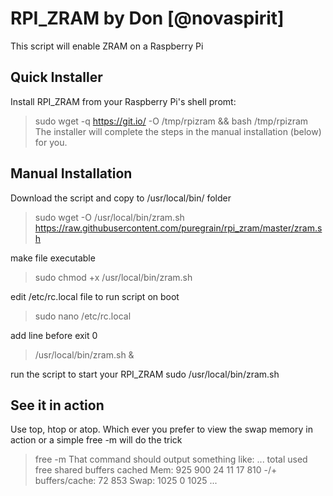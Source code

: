 # RPI_ZRAM by Don [**@novaspirit**]
This script will enable ZRAM on a Raspberry Pi

## Quick Installer
Install RPI_ZRAM from your Raspberry Pi's shell promt:
> sudo wget -q https://git.io/ -O /tmp/rpizram && bash /tmp/rpizram
The installer will complete the steps in the manual installation (below) for you.

## Manual Installation
Download the script and copy to /usr/local/bin/ folder
> sudo wget -O /usr/local/bin/zram.sh https://raw.githubusercontent.com/puregrain/rpi_zram/master/zram.sh

make file executable
> sudo chmod +x /usr/local/bin/zram.sh

edit /etc/rc.local file to run script on boot
> sudo nano /etc/rc.local

add line before exit 0
> /usr/local/bin/zram.sh &

run the script to start your RPI_ZRAM
sudo /usr/local/bin/zram.sh

## See it in action
Use top, htop or atop. Which ever you prefer to view the swap memory in action or a simple free -m will do the trick
>free -m
That command should output something like:
...
             total       used       free     shared    buffers     cached
Mem:           925        900         24         11         17        810
-/+ buffers/cache:         72        853
Swap:         1025          0       1025
...
